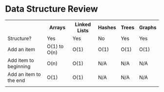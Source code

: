 # Data Structure Review

<table>
<tr>
    <th></th>
    <th>Arrays</th>
    <th>Linked Lists</th>
    <th>Hashes</th>
    <th>Trees</th>
    <th>Graphs</th>
</tr>
<tr>
    <td>Structure?</td>
    <td>Yes</td>
    <td>Yes</td>
    <td>No</td>
    <td>Yes</td>
    <td>Yes</td>
</tr>
<tr>
    <td>Add an item</td>
    <td>O(1) to O(n)</td>
    <td>O(1)</td>
    <td>O(1)</td>
    <td>O(1)</td>
    <td>O(1)</td>
</tr>
<tr>
    <td>Add item to beginning</td>
    <td>O(n)</td>
    <td>O(1)</td>
    <td>N/A</td>
    <td>N/A</td>
    <td>N/A</td>
</tr>
<tr>
    <td>Add an item to the end</td>
    <td>O(1)</td>
    <td>O(1)</td>
    <td>N/A</td>
    <td>N/A</td>
    <td>N/A</td>
</tr>
<tr>
    <td></td>
    <td></td>
    <td></td>
    <td></td>
    <td></td>
    <td></td>
</tr>
</table>
